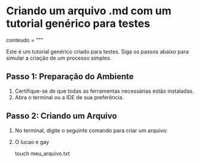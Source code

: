 # Criando um arquivo .md com um tutorial genérico para testes

conteudo = """

Este é um tutorial genérico criado para testes. Siga os passos abaixo para simular a criação de um processo simples.

## Passo 1: Preparação do Ambiente

1. Certifique-se de que todas as ferramentas necessárias estão instaladas.
2. Abra o terminal ou a IDE de sua preferência.

## Passo 2: Criando um Arquivo

1. No terminal, digite o seguinte comando para criar um arquivo:
2. O lucao e gay

   touch meu_arquivo.txt
